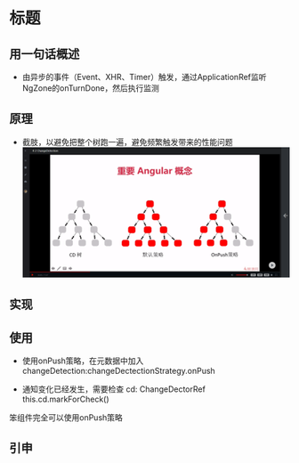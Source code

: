 # 标题

## 用一句话概述
- 由异步的事件（Event、XHR、Timer）触发，通过ApplicationRef监听NgZone的onTurnDone，然后执行监测
## 原理
- 截肢，以避免把整个树跑一遍，避免频繁触发带来的性能问题
![avatar](./img/20190805213129.png)
## 实现

## 使用
- 使用onPush策略，在元数据中加入
changeDetection:changeDectectionStrategy.onPush

- 通知变化已经发生，需要检查
cd: ChangeDectorRef
this.cd.markForCheck()

笨组件完全可以使用onPush策略

## 引申
